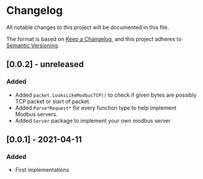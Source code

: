# Changelog

All notable changes to this project will be documented in this file.

The format is based on [Keep a Changelog](https://keepachangelog.com/en/1.0.0/), and this project adheres
to [Semantic Versioning](https://semver.org/spec/v2.0.0.html).

## [0.0.2] - unreleased

### Added

* Added `packet.LooksLikeModbusTCP()` to check if given bytes are possibly TCP packet or start of packet.
* Added `Parse*Request*` for every function type to help implement Modbus servers.
* Added `Server` package to implement your own modbus server

## [0.0.1] - 2021-04-11

### Added

* First implementations
